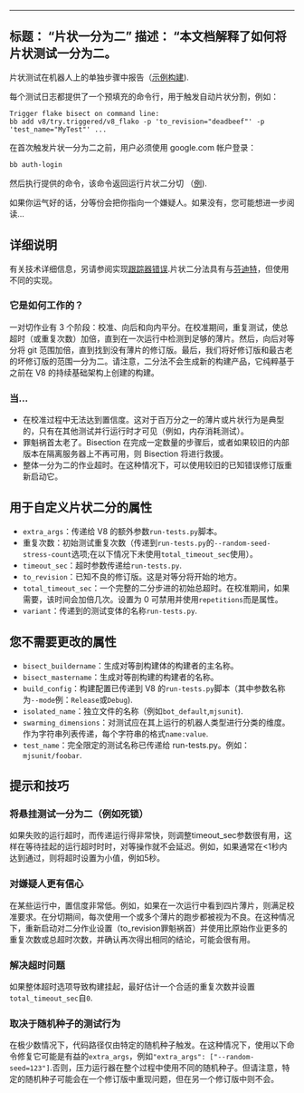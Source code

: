 ***

## 标题： “片状一分为二”&#xA;描述： “本文档解释了如何将片状测试一分为二。

片状测试在机器人上的单独步骤中报告（[示例构建](https://ci.chromium.org/ui/p/v8/builders/ci/V8%20Linux64%20TSAN/38630/overview)).

每个测试日志都提供了一个预填充的命令行，用于触发自动片状分割，例如：

    Trigger flake bisect on command line:
    bb add v8/try.triggered/v8_flako -p 'to_revision="deadbeef"' -p 'test_name="MyTest"' ...

在首次触发片状一分为二之前，用户必须使用 google.com 帐户登录：

```bash
bb auth-login
```

然后执行提供的命令，该命令返回运行片状二分切 （[例](https://ci.chromium.org/ui/p/v8/builders/try.triggered/v8\_flako/b8836020260675019825/overview)).

如果你运气好的话，分等份会把你指向一个嫌疑人。如果没有，您可能想进一步阅读...

## 详细说明

有关技术详细信息，另请参阅实现[跟踪器错误](https://crbug.com/711249).片状二分法具有与[芬迪特](https://sites.google.com/chromium.org/cat/findit)，但使用不同的实现。

### 它是如何工作的？

一对切作业有 3 个阶段：校准、向后和向内平分。在校准期间，重复测试，使总超时（或重复次数）加倍，直到在一次运行中检测到足够的薄片。然后，向后对等分将 git 范围加倍，直到找到没有薄片的修订版。最后，我们将好修订版和最古老的坏修订版的范围一分为二。请注意，二分法不会生成新的构建产品，它纯粹基于之前在 V8 的持续基础架构上创建的构建。

### 当...

*   在校准过程中无法达到置信度。这对于百万分之一的薄片或片状行为是典型的，只有在其他测试并行运行时才可见（例如，内存消耗测试）。
*   罪魁祸首太老了。Bisection 在完成一定数量的步骤后，或者如果较旧的内部版本在隔离服务器上不再可用，则 Bisection 将进行救援。
*   整体一分为二的作业超时。在这种情况下，可以使用较旧的已知错误修订版重新启动它。

## 用于自定义片状二分的属性

*   `extra_args`：传递给 V8 的额外参数`run-tests.py`脚本。
*   重复次数：初始测试重复次数（传递到`run-tests.py`的`--random-seed-stress-count`选项;在以下情况下未使用`total_timeout_sec`使用）。
*   `timeout_sec`：超时参数传递给`run-tests.py`.
*   `to_revision`：已知不良的修订版。这是对等分将开始的地方。
*   `total_timeout_sec`：一个完整的二分步进的初始总超时。在校准期间，如果需要，该时间会加倍几次。设置为 0 可禁用并使用`repetitions`而是属性。
*   `variant`：传递到的测试变体的名称`run-tests.py`.

## 您不需要更改的属性

*   `bisect_buildername`：生成对等剖构建体的构建者的主名称。
*   `bisect_mastername`：生成对等剖构建的构建者的名称。
*   `build_config`：构建配置已传递到 V8 的`run-tests.py`脚本（其中参数名称为`--mode`例：`Release`或`Debug`).
*   `isolated_name`：独立文件的名称（例如`bot_default`,`mjsunit`).
*   `swarming_dimensions`：对测试应在其上运行的机器人类型进行分类的维度。作为字符串列表传递，每个字符串的格式`name:value`.
*   `test_name`：完全限定的测试名称已传递给 run-tests.py。例如：`mjsunit/foobar`.

## 提示和技巧

### 将悬挂测试一分为二（例如死锁）

如果失败的运行超时，而传递运行得非常快，则调整timeout_sec参数很有用，这样在等待挂起的运行超时时时，对等操作就不会延迟。例如，如果通常在<1秒内达到通过，则将超时设置为小值，例如5秒。

### 对嫌疑人更有信心

在某些运行中，置信度非常低。例如，如果在一次运行中看到四片薄片，则满足校准要求。在分切期间，每次使用一个或多个薄片的跑步都被视为不良。在这种情况下，重新启动对二分作业设置（to_revision罪魁祸首）并使用比原始作业更多的重复次数或总超时次数，并确认再次得出相同的结论，可能会很有用。

### 解决超时问题

如果整体超时选项导致构建挂起，最好估计一个合适的重复次数并设置`total_timeout_sec`自`0`.

### 取决于随机种子的测试行为

在极少数情况下，代码路径仅由特定的随机种子触发。在这种情况下，使用以下命令修复它可能是有益的`extra_args`，例如`"extra_args": ["--random-seed=123"]`.否则，压力运行器在整个过程中使用不同的随机种子。但请注意，特定的随机种子可能会在一个修订版中重现问题，但在另一个修订版中则不会。
